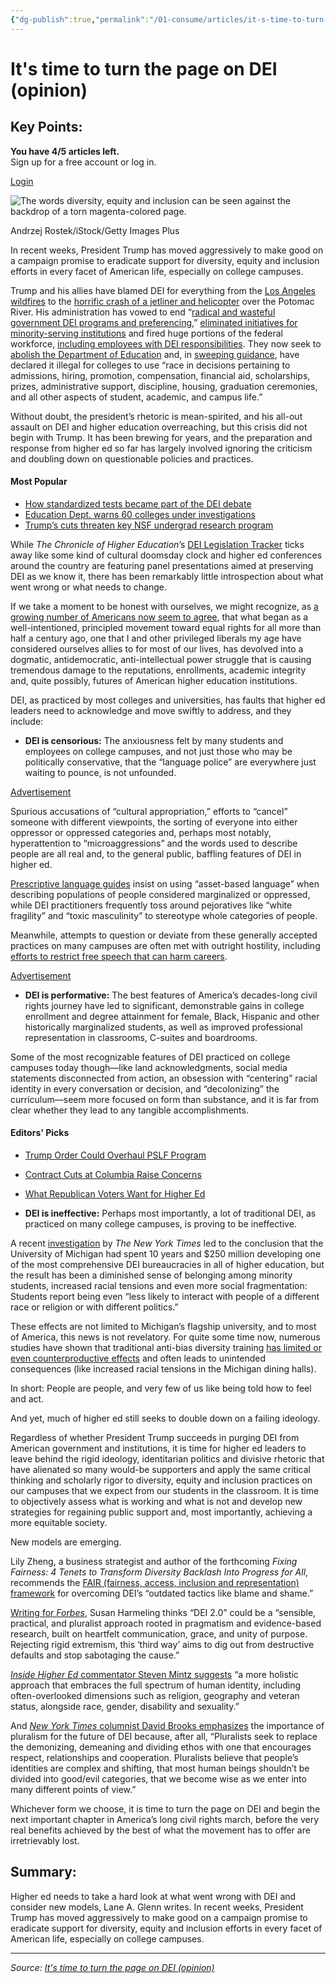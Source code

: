 ```yaml
---
{"dg-publish":true,"permalink":"/01-consume/articles/it-s-time-to-turn-the-page-on-dei-opinion/","title":"It's time to turn the page on DEI (opinion)"}
---
```



# It's time to turn the page on DEI (opinion)

## Key Points:
**You have 4/5 articles left.**  
Sign up for a free account or log in.

[Login](https://www.insidehighered.com/opinion/views/2025/03/11/?utm_source=Inside+Higher+Ed&utm_campaign=9a5c2476dc-DNU_2021_COPY_02&utm_medium=email&utm_term=0_1fcbc04421-9a5c2476dc-236847542&mc_cid=9a5c2476dc#)

![The words diversity, equity and inclusion can be seen against the backdrop of a torn magenta-colored page.](https://www.insidehighered.com/sites/default/files/styles/max_650x650/public/2025-03/GettyImages-1463102204.jpg?itok=Htrh0mkU)

Andrzej Rostek/iStock/Getty Images Plus

In recent weeks, President Trump has moved aggressively to make good on a campaign promise to eradicate support for diversity, equity and inclusion efforts in every facet of American life, especially on college campuses.

Trump and his allies have blamed DEI for everything from the [Los Angeles wildfires](https://time.com/7206543/the-los-angeles-fires-have-nothing-to-do-with-dei/) to the [horrific crash of a jetliner and helicopter](https://apnews.com/article/plane-crash-washington-dc-trump-dei-claims-3ac5486ec594d81e919e8ebbd9733869) over the Potomac River. His administration has vowed to end “[radical and wasteful government DEI programs and preferencing](https://www.whitehouse.gov/presidential-actions/2025/01/ending-radical-and-wasteful-government-dei-programs-and-preferencing/),” [eliminated initiatives for minority-serving institutions](https://www.insidehighered.com/news/government/politics-elections/2025/02/11/tenuous-moment-msis-hbcus-and-tcus-under-trump) and fired huge portions of the federal workforce, [including employees with DEI responsibilities](https://www.cnn.com/2025/01/24/politics/federal-agencies-terminate-dei-offices-within-60-days/index.html). They now seek to [abolish the Department of Education](https://www.insidehighered.com/news/government/politics-elections/2025/03/06/draft-order-outlines-plan-close-education-dept) and, in [sweeping guidance](https://www.ed.gov/media/document/dear-colleague-letter-sffa-v-harvard-109506.pdf), have declared it illegal for colleges to use “race in decisions pertaining to admissions, hiring, promotion, compensation, financial aid, scholarships, prizes, administrative support, discipline, housing, graduation ceremonies, and all other aspects of student, academic, and campus life.”

Without doubt, the president’s rhetoric is mean-spirited, and his all-out assault on DEI and higher education overreaching, but this crisis did not begin with Trump. It has been brewing for years, and the preparation and response from higher ed so far has largely involved ignoring the criticism and doubling down on questionable policies and practices.

#### Most Popular

- [How standardized tests became part of the DEI debate](https://www.insidehighered.com/news/admissions/traditional-age/2025/03/11/how-standardized-tests-became-part-dei-debate)
- [Education Dept. warns 60 colleges under investigations](https://www.insidehighered.com/news/quick-takes/2025/03/11/education-dept-warns-60-colleges-under-investigations)
- [Trump’s cuts threaten key NSF undergrad research program](https://www.insidehighered.com/news/students/academics/2025/03/11/trumps-cuts-threaten-key-nsf-undergrad-research-program)

While *The* *Chronicle* *of Higher Education*’s [DEI Legislation Tracker](https://www.chronicle.com/article/here-are-the-states-where-lawmakers-are-seeking-to-ban-colleges-dei-efforts?sra=true) ticks away like some kind of cultural doomsday clock and higher ed conferences around the country are featuring panel presentations aimed at preserving DEI as we know it, there has been remarkably little introspection about what went wrong or what needs to change.

If we take a moment to be honest with ourselves, we might recognize, as [a growing number of Americans now seem to agree](https://www.pewresearch.org/short-reads/2024/11/19/views-of-dei-have-become-slightly-more-negative-among-us-workers/), that what began as a well-intentioned, principled movement toward equal rights for all more than half a century ago, one that I and other privileged liberals my age have considered ourselves allies to for most of our lives, has devolved into a dogmatic, antidemocratic, anti-intellectual power struggle that is causing tremendous damage to the reputations, enrollments, academic integrity and, quite possibly, futures of American higher education institutions.

DEI, as practiced by most colleges and universities, has faults that higher ed leaders need to acknowledge and move swiftly to address, and they include:

- **DEI is censorious:** The anxiousness felt by many students and employees on college campuses, and not just those who may be politically conservative, that the “language police” are everywhere just waiting to pounce, is not unfounded.

[Advertisement](https://solutions.insidehighered.com/branding)

Spurious accusations of “cultural appropriation,” efforts to “cancel” someone with different viewpoints, the sorting of everyone into either oppressor or oppressed categories and, perhaps most notably, hyperattention to “microaggressions” and the words used to describe people are all real and, to the general public, baffling features of DEI in higher ed.

[Prescriptive language guides](https://www.dctc.edu/sites/DCTC/assets/File/pdf/support-services/Minnesota-State-Inclusive-Writing-Guide.pdf) insist on using “asset-based language” when describing populations of people considered marginalized or oppressed, while DEI practitioners frequently toss around pejoratives like “white fragility” and “toxic masculinity” to stereotype whole categories of people.

Meanwhile, attempts to question or deviate from these generally accepted practices on many campuses are often met with outright hostility, including [efforts to restrict free speech that can harm careers](https://www.thefire.org/news/report-scholars-punished-their-speech-skyrocketed-over-last-three-years).

[Advertisement](https://solutions.insidehighered.com/branding)

- **DEI is performative:** The best features of America’s decades-long civil rights journey have led to significant, demonstrable gains in college enrollment and degree attainment for female, Black, Hispanic and other historically marginalized students, as well as improved professional representation in classrooms, C-suites and boardrooms.

Some of the most recognizable features of DEI practiced on college campuses today though—like land acknowledgments, social media statements disconnected from action, an obsession with “centering” racial identity in every conversation or decision, and “decolonizing” the curriculum—seem more focused on form than substance, and it is far from clear whether they lead to any tangible accomplishments.

#### Editors' Picks

- [Trump Order Could Overhaul PSLF Program](https://www.insidehighered.com/news/government/student-aid-policy/2025/03/08/trump-order-restricts-pslf-eligibility-certain)
- [Contract Cuts at Columbia Raise Concerns](https://www.insidehighered.com/news/government/politics-elections/2025/03/07/trump-admin-cancels-400m-grants-columbia-u)
- [What Republican Voters Want for Higher Ed](https://www.insidehighered.com/news/quick-takes/2025/03/10/survey-what-republican-voters-want-higher-ed)

- **DEI is ineffective:** Perhaps most importantly, a lot of traditional DEI, as practiced on many college campuses, is proving to be ineffective.

A recent [investigation](https://www.nytimes.com/2024/10/16/magazine/dei-university-michigan.html) by *The New York Times* led to the conclusion that the University of Michigan had spent 10 years and $250 million developing one of the most comprehensive DEI bureaucracies in all of higher education, but the result has been a diminished sense of belonging among minority students, increased racial tensions and even more social fragmentation: Students report being even “less likely to interact with people of a different race or religion or with different politics.”

These effects are not limited to Michigan’s flagship university, and to most of America, this news is not revelatory. For quite some time now, numerous studies have shown that traditional anti-bias diversity training [has limited or even counterproductive effects](https://hbr.org/2022/12/the-failure-of-the-dei-industrial-complex) and often leads to unintended consequences (like increased racial tensions in the Michigan dining halls).

In short: People are people, and very few of us like being told how to feel and act.

And yet, much of higher ed still seeks to double down on a failing ideology.

Regardless of whether President Trump succeeds in purging DEI from American government and institutions, it is time for higher ed leaders to leave behind the rigid ideology, identitarian politics and divisive rhetoric that have alienated so many would-be supporters and apply the same critical thinking and scholarly rigor to diversity, equity and inclusion practices on our campuses that we expect from our students in the classroom. It is time to objectively assess what is working and what is not and develop new strategies for regaining public support and, most importantly, achieving a more equitable society.

New models are emerging.

Lily Zheng, a business strategist and author of the forthcoming *Fixing Fairness: 4 Tenets to Transform Diversity Backlash Into Progress for All*, recommends the [FAIR (fairness, access, inclusion and representation) framework](https://hbr.org/2025/01/what-comes-after-dei?ab=HP-hero-featured-text-1&giftToken=14571969381737647983023) for overcoming DEI’s “outdated tactics like blame and shame.”

[Writing for *Forbes*](https://www.forbes.com/sites/susanharmeling/2023/12/03/an-urgent-call-for-dei-20-in-2024-a-pragmatic-turn-from-the-extremes/), Susan Harmeling thinks “DEI 2.0” could be a “sensible, practical, and pluralist approach rooted in pragmatism and evidence-based research, built on heartfelt communication, grace, and unity of purpose. Rejecting rigid extremism, this ‘third way’ aims to dig out from destructive defaults and stop sabotaging the cause.”

[*Inside Higher Ed* commentator Steven Mintz suggests](https://www.insidehighered.com/opinion/blogs/higher-ed-gamma/2024/03/01/how-create-more-pluralistic-campus-cultures) “a more holistic approach that embraces the full spectrum of human identity, including often-overlooked dimensions such as religion, geography and veteran status, alongside race, gender, disability and sexuality.”

And [*New York Times* columnist David Brooks emphasizes](https://www.nytimes.com/2023/11/16/opinion/college-university-antisemitism-crt.html) the importance of pluralism for the future of DEI because, after all, “Pluralists seek to replace the demonizing, demeaning and dividing ethos with one that encourages respect, relationships and cooperation. Pluralists believe that people’s identities are complex and shifting, that most human beings shouldn’t be divided into good/evil categories, that we become wise as we enter into many different points of view.”

Whichever form we choose, it is time to turn the page on DEI and begin the next important chapter in America’s long civil rights march, before the very real benefits achieved by the best of what the movement has to offer are irretrievably lost.

## Summary:
Higher ed needs to take a hard look at what went wrong with DEI and consider new models, Lane A. Glenn writes. In recent weeks, President Trump has moved aggressively to make good on a campaign promise to eradicate support for diversity, equity and inclusion efforts in every facet of American life, especially on college campuses.

---

*Source: [It's time to turn the page on DEI (opinion)](https://www.insidehighered.com/opinion/views/2025/03/11/its-time-turn-page-dei-opinion?utm_source=Inside+Higher+Ed&utm_campaign=9a5c2476dc-DNU_2021_COPY_02&utm_medium=email&utm_term=0_1fcbc04421-9a5c2476dc-236847542&mc_cid=9a5c2476dc)*
